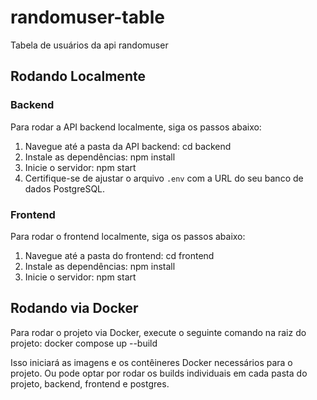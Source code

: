 # randomuser-table
Tabela de usuários da api randomuser

## Rodando Localmente
### Backend
Para rodar a API backend localmente, siga os passos abaixo:
1. Navegue até a pasta da API backend:
    cd backend
2. Instale as dependências:
    npm install
3. Inicie o servidor:
    npm start
4. Certifique-se de ajustar o arquivo `.env` com a URL do seu banco de dados PostgreSQL.
### Frontend
Para rodar o frontend localmente, siga os passos abaixo:
1. Navegue até a pasta do frontend:
    cd frontend
2. Instale as dependências:
    npm install
3. Inicie o servidor:
    npm start

## Rodando via Docker

Para rodar o projeto via Docker, execute o seguinte comando na raiz do projeto:
docker compose up --build

Isso iniciará as imagens e os contêineres Docker necessários para o projeto.
Ou pode optar por rodar os builds individuais em cada pasta do projeto, backend, frontend e postgres.
